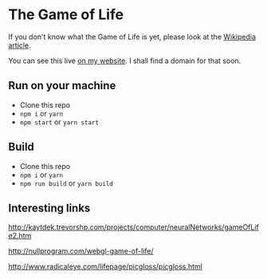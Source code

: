 # The Game of Life

If you don't know what the Game of Life is yet, please look at the [Wikipedia article](https://en.wikipedia.org/wiki/Conway%27s_Game_of_Life).

You can see this live [on my website](http://gol.jaussoin.com). I shall find a domain for that soon.

## Run on your machine

- Clone this repo
- `npm i` or `yarn`
- `npm start` or `yarn start`

## Build
- Clone this repo
- `npm i` or `yarn`
- `npm run build` or `yarn build`

## Interesting links

http://kaytdek.trevorshp.com/projects/computer/neuralNetworks/gameOfLife2.htm

http://nullprogram.com/webgl-game-of-life/

http://www.radicaleye.com/lifepage/picgloss/picgloss.html
